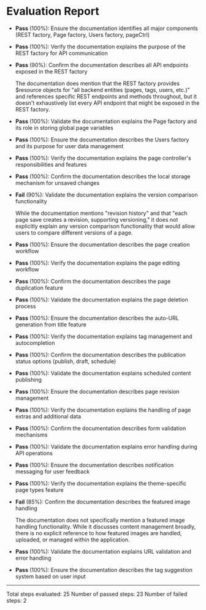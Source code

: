 # Evaluation Report

- **Pass** (100%): Ensure the documentation identifies all major components (REST factory, Page factory, Users factory, pageCtrl)
- **Pass** (100%): Verify the documentation explains the purpose of the REST factory for API communication
- **Pass** (90%): Confirm the documentation describes all API endpoints exposed in the REST factory
  
  The documentation does mention that the REST factory provides $resource objects for "all backend entities (pages, tags, users, etc.)" and references specific REST endpoints and methods throughout, but it doesn't exhaustively list every API endpoint that might be exposed in the REST factory.

- **Pass** (100%): Validate the documentation explains the Page factory and its role in storing global page variables
- **Pass** (100%): Ensure the documentation describes the Users factory and its purpose for user data management
- **Pass** (100%): Verify the documentation explains the page controller's responsibilities and features
- **Pass** (100%): Confirm the documentation describes the local storage mechanism for unsaved changes
- **Fail** (90%): Validate the documentation explains the version comparison functionality
  
  While the documentation mentions "revision history" and that "each page save creates a revision, supporting versioning," it does not explicitly explain any version comparison functionality that would allow users to compare different versions of a page.

- **Pass** (100%): Ensure the documentation describes the page creation workflow
- **Pass** (100%): Verify the documentation explains the page editing workflow
- **Pass** (100%): Confirm the documentation describes the page duplication feature
- **Pass** (100%): Validate the documentation explains the page deletion process
- **Pass** (100%): Ensure the documentation describes the auto-URL generation from title feature
- **Pass** (100%): Verify the documentation explains tag management and autocompletion
- **Pass** (100%): Confirm the documentation describes the publication status options (publish, draft, schedule)
- **Pass** (100%): Validate the documentation explains scheduled content publishing
- **Pass** (100%): Ensure the documentation describes page revision management
- **Pass** (100%): Verify the documentation explains the handling of page extras and additional data
- **Pass** (100%): Confirm the documentation describes form validation mechanisms
- **Pass** (100%): Validate the documentation explains error handling during API operations
- **Pass** (100%): Ensure the documentation describes notification messaging for user feedback
- **Pass** (100%): Verify the documentation explains the theme-specific page types feature
- **Fail** (85%): Confirm the documentation describes the featured image handling
  
  The documentation does not specifically mention a featured image handling functionality. While it discusses content management broadly, there is no explicit reference to how featured images are handled, uploaded, or managed within the application.

- **Pass** (100%): Validate the documentation explains URL validation and error handling
- **Pass** (100%): Ensure the documentation describes the tag suggestion system based on user input

---

Total steps evaluated: 25
Number of passed steps: 23
Number of failed steps: 2